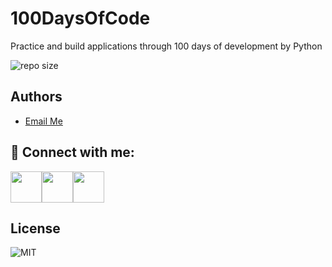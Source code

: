 
# 100DaysOfCode

Practice and build applications through 100 days of development by Python

![repo size](https://img.shields.io/github/repo-size/Abdurahman-hassan/100DaysOfCode)


## Authors
- [Email Me](mailto:abdelrahman.hassan.hamdy@gmail.com)

## 🔗 Connect with me:
<p align="left">

<a href = "https://www.linkedin.com/in/abdelrahman-hassan-hamdy/"><img src="https://img.icons8.com/fluent/48/000000/linkedin.png" width="50" height="50" /></a><a href = "https://api.whatsapp.com/send?phone=+201019439893"><img src="https://img.icons8.com/color/48/000000/whatsapp--v1.png" width="50" height="50"/></a><a href = "https://discordapp.com/users/304677312245530625"><img src="https://img.icons8.com/doodle/48/fa314a/discord-logo.png" width="50" height="50" /></a>


## License

![MIT](https://img.shields.io/github/license/Abdurahman-hassan/100DaysOfCode)
